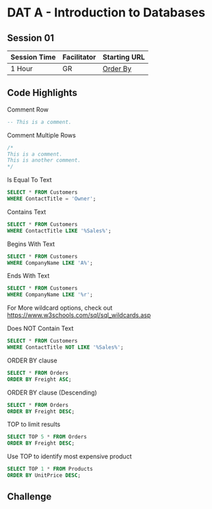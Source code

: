 # DAT A - Introduction to Databases
## Session 01


|Session Time|Facilitator|Starting URL                                                          |
|------------|-----------|----------------------------------------------------------------------|
|1 Hour      |GR         |[Order By](https://www.w3schools.com/sql/sql_orderby.asp)     |

## Code Highlights
Comment Row
```sql
-- This is a comment.
```

Comment Multiple Rows
```sql
/*
This is a comment.
This is another comment.
*/
```

Is Equal To Text
```sql
SELECT * FROM Customers
WHERE ContactTitle = 'Owner';
```

Contains Text
```sql
SELECT * FROM Customers
WHERE ContactTitle LIKE '%Sales%';
```

Begins With Text
```sql
SELECT * FROM Customers
WHERE CompanyName LIKE 'A%';
```

Ends With Text
```sql
SELECT * FROM Customers
WHERE CompanyName LIKE '%r';
```

For More wildcard options, check out https://www.w3schools.com/sql/sql_wildcards.asp

Does NOT Contain Text
```sql
SELECT * FROM Customers
WHERE ContactTitle NOT LIKE '%Sales%';
```

ORDER BY clause
```sql
SELECT * FROM Orders
ORDER BY Freight ASC;
```

ORDER BY clause (Descending)
```sql
SELECT * FROM Orders
ORDER BY Freight DESC;
```

TOP to limit results
```sql
SELECT TOP 5 * FROM Orders
ORDER BY Freight DESC;
```

Use TOP to identify most expensive product
```sql
SELECT TOP 1 * FROM Products
ORDER BY UnitPrice DESC;
```


## Challenge
